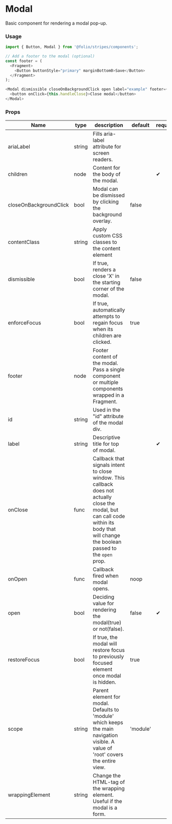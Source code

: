 # Modal
Basic component for rendering a modal pop-up.
### Usage

```js
import { Button, Modal } from '@folio/stripes/components';

// Add a footer to the modal (optional)
const footer = (
  <Fragment>
    <Button buttonStyle="primary" marginBottom0>Save</Button>
  </Fragment>
);

<Modal dismissible closeOnBackgroundClick open label="example" footer={footer}>
  <button onClick={this.handleClose}>Close modal</button>
</Modal>
```

### Props
Name | type | description | default | required
--- | --- | --- | --- | ---
ariaLabel | string | Fills aria-label attribute for screen readers. | |
children | node | Content for the body of the modal. | | &#10004;
closeOnBackgroundClick | bool | Modal can be dismissed by clicking the background overlay. | false |
contentClass | string | Apply custom CSS classes to the content element | |
dismissible | bool | If true, renders a close 'X' in the starting corner of the modal. | false |
enforceFocus | bool | If true, automatically attempts to regain focus when its children are clicked.  | true |
footer | node | Footer content of the modal. Pass a single component or multiple components wrapped in a Fragment. | |
id | string | Used in the "id" attribute of the modal div. | |
label | string | Descriptive title for top of modal. | | &#10004;
onClose | func | Callback that signals intent to close window. This callback does not actually close the modal, but can call code within its body that will change the boolean passed to the `open` prop. | |
onOpen | func | Callback fired when modal opens. | noop |
open | bool | Deciding value for rendering the modal(true) or not(false). | false | &#10004;
restoreFocus | bool | If true, the modal will restore focus to previously focused element once modal is hidden. | true |
scope | string | Parent element for modal. Defaults to 'module' which keeps the main navigation visible. A value of 'root' covers the entire view. | 'module' |
wrappingElement | string | Change the HTML-tag of the wrapping element. Useful if the modal is a form. | |
